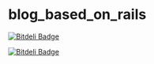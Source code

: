# blog_based_on_rails
[![Bitdeli Badge](https://d2weczhvl823v0.cloudfront.net/tarunrathi999/blog_based_on_rails/trend.png)](https://bitdeli.com/free "Bitdeli Badge")


[![Bitdeli Badge](https://d2weczhvl823v0.cloudfront.net/tarunrathi999/blog_based_on_rails/trend.png)](https://bitdeli.com/free "Bitdeli Badge")

